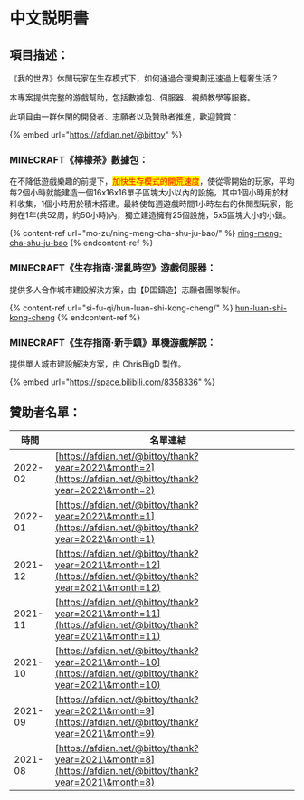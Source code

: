 # 中文説明書

## 項目描述：

《我的世界》休閒玩家在生存模式下，如何通過合理規劃迅速過上輕奢生活？

本專案提供完整的游戲幫助，包括數據包、伺服器、視頻教學等服務。

此項目由一群休閑的開發者、志願者以及贊助者推進，歡迎贊賞：

{% embed url="https://afdian.net/@bittoy" %}

### MINECRAFT《檸檬茶》數據包：

在不降低遊戲樂趣的前提下，<mark style="color:red;">加快生存模式的開荒速度</mark>，使從零開始的玩家，平均每2個小時就能建造一個16x16x16單子區塊大小以內的設施，其中1個小時用於材料收集，1個小時用於積木搭建。最終使每週遊戲時間1小時左右的休閒型玩家，能夠在1年(共52周，約50小時)內，獨立建造擁有25個設施，5x5區塊大小的小鎮。

{% content-ref url="mo-zu/ning-meng-cha-shu-ju-bao/" %}
[ning-meng-cha-shu-ju-bao](mo-zu/ning-meng-cha-shu-ju-bao/)
{% endcontent-ref %}

### MINECRAFT《生存指南·混亂時空》游戲伺服器：

提供多人合作城市建設解決方案，由【D囯鑄造】志願者團隊製作。

{% content-ref url="si-fu-qi/hun-luan-shi-kong-cheng/" %}
[hun-luan-shi-kong-cheng](si-fu-qi/hun-luan-shi-kong-cheng/)
{% endcontent-ref %}

### MINECRAFT《生存指南·新手鎮》單機游戲解説：

提供單人城市建設解決方案，由 ChrisBigD 製作。

{% embed url="https://space.bilibili.com/8358336" %}

## 贊助者名單：

| 時間      | 名單連結                                                                                                         |   |
| ------- | ------------------------------------------------------------------------------------------------------------ | - |
| 2022-02 | [https://afdian.net/@bittoy/thank?year=2022\&month=2](https://afdian.net/@bittoy/thank?year=2022\&month=2)   |   |
| 2022-01 | [https://afdian.net/@bittoy/thank?year=2022\&month=1](https://afdian.net/@bittoy/thank?year=2022\&month=1)   |   |
| 2021-12 | [https://afdian.net/@bittoy/thank?year=2021\&month=12](https://afdian.net/@bittoy/thank?year=2021\&month=12) |   |
| 2021-11 | [https://afdian.net/@bittoy/thank?year=2021\&month=11](https://afdian.net/@bittoy/thank?year=2021\&month=11) |   |
| 2021-10 | [https://afdian.net/@bittoy/thank?year=2021\&month=10](https://afdian.net/@bittoy/thank?year=2021\&month=10) |   |
| 2021-09 | [https://afdian.net/@bittoy/thank?year=2021\&month=9](https://afdian.net/@bittoy/thank?year=2021\&month=9)   |   |
| 2021-08 | [https://afdian.net/@bittoy/thank?year=2021\&month=8](https://afdian.net/@bittoy/thank?year=2021\&month=8)   |   |
